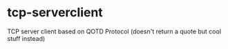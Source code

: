 # tcp-serverclient
TCP server client based on QOTD Protocol (doesn't return a quote but cool stuff instead)
